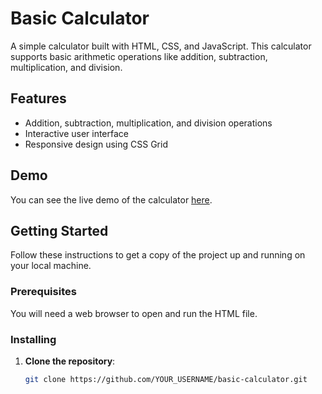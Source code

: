 # Basic Calculator

A simple calculator built with HTML, CSS, and JavaScript. This calculator supports basic arithmetic operations like addition, subtraction, multiplication, and division.

## Features

- Addition, subtraction, multiplication, and division operations
- Interactive user interface
- Responsive design using CSS Grid

## Demo

You can see the live demo of the calculator [here](https://YOUR_USERNAME.github.io/basic-calculator).

## Getting Started

Follow these instructions to get a copy of the project up and running on your local machine.

### Prerequisites

You will need a web browser to open and run the HTML file.

### Installing

1. **Clone the repository**:
   ```bash
   git clone https://github.com/YOUR_USERNAME/basic-calculator.git
